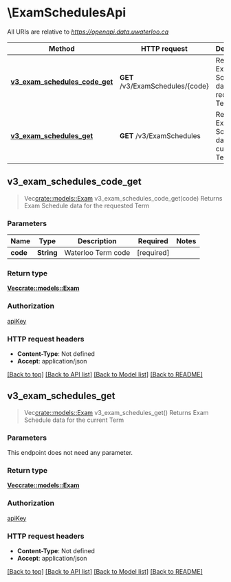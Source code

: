 # \ExamSchedulesApi

All URIs are relative to *https://openapi.data.uwaterloo.ca*

Method | HTTP request | Description
------------- | ------------- | -------------
[**v3_exam_schedules_code_get**](ExamSchedulesApi.md#v3_exam_schedules_code_get) | **GET** /v3/ExamSchedules/{code} | Returns Exam Schedule data for the requested Term
[**v3_exam_schedules_get**](ExamSchedulesApi.md#v3_exam_schedules_get) | **GET** /v3/ExamSchedules | Returns Exam Schedule data for the current Term



## v3_exam_schedules_code_get

> Vec<crate::models::Exam> v3_exam_schedules_code_get(code)
Returns Exam Schedule data for the requested Term

### Parameters


Name | Type | Description  | Required | Notes
------------- | ------------- | ------------- | ------------- | -------------
**code** | **String** | Waterloo Term code | [required] |

### Return type

[**Vec<crate::models::Exam>**](Exam.md)

### Authorization

[apiKey](../README.md#apiKey)

### HTTP request headers

- **Content-Type**: Not defined
- **Accept**: application/json

[[Back to top]](#) [[Back to API list]](../README.md#documentation-for-api-endpoints) [[Back to Model list]](../README.md#documentation-for-models) [[Back to README]](../README.md)


## v3_exam_schedules_get

> Vec<crate::models::Exam> v3_exam_schedules_get()
Returns Exam Schedule data for the current Term

### Parameters

This endpoint does not need any parameter.

### Return type

[**Vec<crate::models::Exam>**](Exam.md)

### Authorization

[apiKey](../README.md#apiKey)

### HTTP request headers

- **Content-Type**: Not defined
- **Accept**: application/json

[[Back to top]](#) [[Back to API list]](../README.md#documentation-for-api-endpoints) [[Back to Model list]](../README.md#documentation-for-models) [[Back to README]](../README.md)
